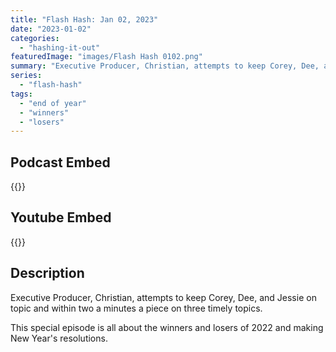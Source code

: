 ```yaml
---
title: "Flash Hash: Jan 02, 2023"
date: "2023-01-02"
categories: 
  - "hashing-it-out"
featuredImage: "images/Flash Hash 0102.png"
summary: "Executive Producer, Christian, attempts to keep Corey, Dee, and Jessie on topic and within two a minutes a piece on three timely topics."
series:
  - "flash-hash"
tags: 
  - "end of year"
  - "winners"
  - "losers"
---
```



## Podcast Embed
{{<podcast-embed url="https://embed.sounder.fm/play/497775">}}

## Youtube Embed
{{<youtube I3VMAqebmak>}}

## Description
Executive Producer, Christian, attempts to keep Corey, Dee, and Jessie on topic and within two a minutes a piece on three timely topics.  

This special episode is all about the winners and losers of 2022 and making New Year's resolutions.
